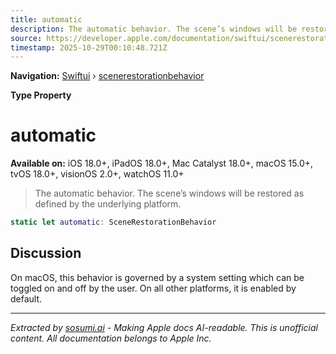 ```yaml
---
title: automatic
description: The automatic behavior. The scene’s windows will be restored as defined by the underlying platform.
source: https://developer.apple.com/documentation/swiftui/scenerestorationbehavior/automatic
timestamp: 2025-10-29T00:10:48.721Z
---
```


**Navigation:** [Swiftui](/documentation/swiftui) › [scenerestorationbehavior](/documentation/swiftui/scenerestorationbehavior)

**Type Property**

# automatic

**Available on:** iOS 18.0+, iPadOS 18.0+, Mac Catalyst 18.0+, macOS 15.0+, tvOS 18.0+, visionOS 2.0+, watchOS 11.0+

> The automatic behavior. The scene’s windows will be restored as defined by the underlying platform.

```swift
static let automatic: SceneRestorationBehavior
```

## Discussion

On macOS, this behavior is governed by a system setting which can be toggled on and off by the user. On all other platforms, it is enabled by default.

---

*Extracted by [sosumi.ai](https://sosumi.ai) - Making Apple docs AI-readable.*
*This is unofficial content. All documentation belongs to Apple Inc.*
